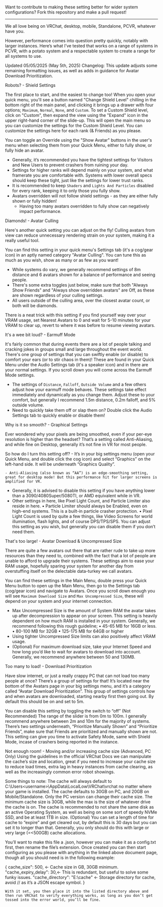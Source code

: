 Want to contribute to making these setting better for wider system configurations? Fork this repository and make a pull request!


---------------------

We all love being on VRChat, desktop, mobile, Standalone, PCVR, whatever have you.

However, performance comes into question pretty quickly, notably with larger instances.
Here’s what I’ve tested that works on a range of systems in PCVR, with a potato system and a respectable system to create a range for all systems to use.

Updated 05/05/2025 (May 5th, 2025)
Changelog:
This update adjusts some remaining formatting issues, as well as adds in guidance for Avatar Download Prioritization.



Robots? - Shield Settings

The first place to start, and the easiest to change too! When you open your quick menu, you'll see a button named "Change Shield Level" chilling in the bottom right of the main panel, and clicking it brings up a drawer with four options; `Maximum`, `Normal`, `None`, and `Custom`. To set a Custom Shield level, click on "Custom", then expand the view using the "Expand" icon in the upper right-hand corner of the slide-up. This will open the main menu so you can customize the settings for the Custom Shield Level. You can customize the settings here for each rank (& Friends) as you please.

You can toggle an Override using the "Show Avatar" buttons in the user's menu when selecting them from your Quick Menu, either to fully show, or fully hide an avatar.

- Generally, it’s recommended you have the tightest settings for Visitors and New Users to prevent crashers from ruining your day.
- Settings for higher ranks will depend mainly on your system, and what framerate you are comfortable with. Systems with lower overall specs should keep these tight, just like the settings for lower trust ranks.
- It is recommended to keep `Shaders` and `Lights And Particles` disabled for every rank, keeping it to only those you fully show.
- Avatars overridden will not follow shield settings - as they are either fully shown or fully hidden!
	- Having too many avatars overridden to fully show can negatively impact performance.

Diamonds! - Avatar Culling

Here's another quick setting you can adjust on the fly! Culling avatars from view can reduce unnecessary rendering strain on your system, making it a really useful tool.

You can find this setting in your quick menu's Settings tab (it's a cog/gear icon) in an aptly named category "Avatar Culling". You can tune this as much as you wish, show as many or as few as you want!

- While systems do vary, we generally recommend settings of 8m distance and 6 avatars shown for a balance of performance and seeing people.
- There's some extra toggles just below, make sure that both "Always Show Friends" and "Always show overridden avatars" are Off, as these are shown regardless of your culling settings.
- All users outside of the culling area, over the closest avatar count, or both will be diamonds.

There is a neat trick with this setting if you find yourself way over your VRAM usage, set Nearest Avatars to 0 and wait for 5-10 minutes for your VRAM to clear up, revert to where it was before to resume viewing avatars.


It's a wee bit loud? - Earmuff Mode

It's fairly common that during events there are a lot of people talking and cracking jokes in groups small and large throughout the event world. There's one group of settings that you can swiftly enable (or disable) to comfort your ears (or to stir chaos in them)!
These are found in your Quick Menu under the Audio Settings tab (it's a speaker icon) and in there are your normal settings. If you scroll down you will come across the Earmuff Mode settings.

- The settings of `Distance`, `Falloff`, `Outside Volume` and a few others adjust how your earmuff mode behaves. These settings take effect immediately and dynamically as you change them. Adjust these to your comfort, but generally I recommend 1.5m distance, 0.2m falloff, and 5% outside volume.
- Need to quickly take them off or slap them on? Double click the Audio Settings tab to quickly enable or disable them!



Why is it so smooth? - Graphical Settings


Ever wondered why your pixels are being smoothed, even if your per-eye resolution is higher than the headset? That’s a setting called Anti-Aliasing, and while fine on Desktop, generally it’s not fine in VR for most people.

So how do I turn this setting off? - It’s in your big settings menu (open your Quick Menu, and double click the cog icon) and select “Graphics” on the left-hand side. It will be underneath “Graphics Quality”.

	- Anti-Aliasing (also known as “AA”) is an edge-smoothing setting, great for desktop mode! But this performance hit for larger screens is amplified for VR.
- Generally, it is advised to disable this setting if you have anything lower than a 3090/4080Super/5080TI, or AMD equivalent while in VR.
- Other settings in here, like Pixel Light Count, and Particle Limiter also reside in here.
	• Particle Limiter should always be Enabled, even on high-end systems. This is a built-in particle crasher protection.
	• Pixel Light Count is used by quite a few things, like Video Screens for world illumination, flash lights, and of course DPS/TPS/SPS. You can adjust this setting as you wish, but generally you can disable them if you don’t need them.



That's too large! - Avatar Download & Uncompressed Size


There are quite a few avatars out there that are rather rude to take up more resources than they need to, combined with the fact that a lot of people are unable to afford to upgrade their systems. These settings aim to ease your RAM usage, hopefully sparing your system for another day from overstuffing itself on the delectable data-turkey we call avatars.

You can find these settings in the Main Menu, double press your Quick Menu button to open up the Main Menu, then go to the Settings tab (cog/gear icon) and navigate to Avatars. Once you scroll down enough you will see `Maximum Download Size` and `Max Uncompressed Size`, these will depend on your system and your internet connection.

- Max Uncompressed Size is the amount of System RAM the avatar takes up after decompression to appear on your screen. This setting is heavily dependent on how much RAM is installed in your system. Generally, we recommend following this rough guideline;
 	 • 45-65 MB for 16GB or less.
 • 80-100 MB for 32GB
 • 125-175 MB for 64GB or higher
- Using tighter Uncompressed Size limits can also positively affect VRAM usage.
- (Optional) For maximum download size, take your Internet Speed and how long you’d like to wait for avatars to download into account. Generally, we recommend anywhere between 50 and 130MB.

Too many to load! - Download Prioritization

Have slow internet, or just a really crappy PC that can not load too many people at once? There’s a group of settings for that! It’s located near the bottom of the Avatars page in your big settings menu, and it’s a category called “Avatar Download Prioritization”. This group of settings controls how and when avatars are downloaded, starting nearby first then going out. By default this should be on and set to 5m.

 You can disable this setting by toggling the switch to “off” (Not Recommended)
The range of the slider is from 0m to 100m. I generally recommend anywhere between 2m and 10m for the majority of systems.
There’s two settings underneath, “Prioritize Manually Shown” and “Prioritize Friends”, make sure that Friends are prioritized and manually shown are not.
This setting can give you time to activate Safety Mode, same with Shield Mode, incase of crashers being reported in the instance.

Not enough room! - Moving and/or increasing cache size (Advanced, PC Only)
Using the guidelines in the official VRChat Docs we can manipulate the cache’s size and location, great if you need to increase your cache size to reduce load times, extra lag in heavy instances from cache clearing, as well as the increasingly common error robot showings.

Some things to note:
The cache will always default to C:\Users\<username>\AppData\LocalLow\VRChat\vrchat no matter where your game is installed.
The cache defaults to 30GB on PC, and 20GB on Mobile/Standalone. Only the PC version can change their cache size.
The minimum cache size is 30GB, while the max is the size of whatever drive the cache is on.
The cache is recommended to not share the same disk as an active Operating System, as well as being on some sort of speedy NVMe SSD, and be at least 1TB in size.
(Optional) You can set a length of time for cache to “expire” and get cleared out, by default this is 30 days but you can set it to longer than that. Generally, you only should do this with large or very large (=<500GB) cache allocations.

You’ll want to make this file a .json, however you can make it as a config.txt first, then rename the file’s extension. Once created you can then start configuring as you please with anything in the linked above document page, though all you should need is in the following example:

{
cache_size": 500, <- Cache size in GB, 30GB minimum.
"cache_expiry_delay": 30,<- This is redundant, but useful to solve some funky issues.
"cache_directory": "E:\\cache" <- Storage directory for cache, avoid // as it’s a JSON escape symbol.
}

	With it set, you then place it into the listed directory above and then run VRChat to verify everything works, as long as you don’t get tossed into the error world, you’ll be fine.
